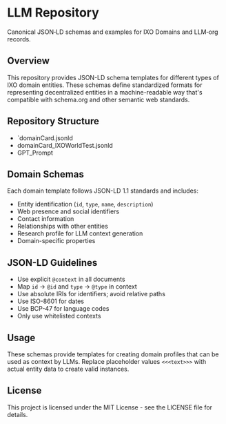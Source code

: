 # LLM Repository

Canonical JSON‑LD schemas and examples for IXO Domains and LLM‑org records.

## Overview

This repository provides JSON-LD schema templates for different types of IXO domain entities. These schemas define standardized formats for representing decentralized entities in a machine-readable way that's compatible with schema.org and other semantic web standards.

## Repository Structure

- `domainCard.jsonld
- domainCard_IXOWorldTest.jsonld
- GPT_Prompt
  
## Domain Schemas

Each domain template follows JSON-LD 1.1 standards and includes:

- Entity identification (`id`, `type`, `name`, `description`)
- Web presence and social identifiers
- Contact information
- Relationships with other entities
- Research profile for LLM context generation
- Domain-specific properties

## JSON-LD Guidelines

- Use explicit `@context` in all documents
- Map `id` → `@id` and `type` → `@type` in context
- Use absolute IRIs for identifiers; avoid relative paths
- Use ISO-8601 for dates
- Use BCP-47 for language codes
- Only use whitelisted contexts

## Usage

These schemas provide templates for creating domain profiles that can be used as context by LLMs. Replace placeholder values `<<<text>>>` with actual entity data to create valid instances.

## License

This project is licensed under the MIT License - see the LICENSE file for details.

